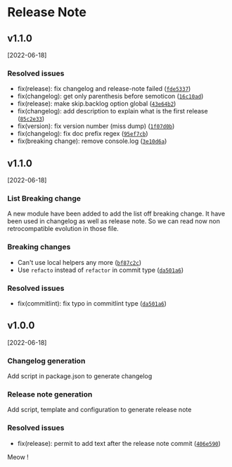 # Release Note

## v1.1.0
[2022-06-18]

### Resolved issues

* fix(release): fix changelog and release-note failed ([`fde5337`](https://github.com/FlorianCcj/conventional-commit/commit/fde5337716ba321eebbd2595576b1e7ec6735ef4))
* fix(changelog): get only parenthesis before semoticon ([`16c10ad`](https://github.com/FlorianCcj/conventional-commit/commit/16c10ad142f4797d12aa47eb213e145323d11fc8))
* fix(release): make skip.backlog option global ([`43e64b2`](https://github.com/FlorianCcj/conventional-commit/commit/43e64b2f577e303e1370ad97e21e0ab83802c97a))
* fix(changelog): add description to explain what is the first release ([`85c2e33`](https://github.com/FlorianCcj/conventional-commit/commit/85c2e33b8a864bc64783062a6e9cce9df64d60f8))
* fix(version): fix version number (miss dump) ([`1f07d0b`](https://github.com/FlorianCcj/conventional-commit/commit/1f07d0b3927620c31a91ef1cb01a621b60b19dde))
* fix(changelog): fix doc prefix regex ([`95ef7cb`](https://github.com/FlorianCcj/conventional-commit/commit/95ef7cb9605f97efce8e9426b66e7c0d1bb64e7c))
* fix(breaking change): remove console.log ([`3e10d6a`](https://github.com/FlorianCcj/conventional-commit/commit/3e10d6a903c88a3b683a30daaae9101bf0e5fea0))

## v1.1.0
[2022-06-18]

### List Breaking change

A new module have been added to add the list off breaking change.
It have been used in changelog as well as release note.
So we can read now non retrocompatible evolution in those file.

### Breaking changes

- Can't use local helpers any more ([`bf87c2c`](https://github.com/FlorianCcj/conventional-commit/commit/bf87c2ca0d19d9918d5876455aa46b2863e09d30))
- Use `refacto` instead of `refactor` in commit type ([`da501a6`](https://github.com/FlorianCcj/conventional-commit/commit/da501a636d3c259a3e24dfb26f973aab6d2e7308))

### Resolved issues

* fix(commitlint): fix typo in commitlint type ([`da501a6`](https://github.com/FlorianCcj/conventional-commit/commit/da501a636d3c259a3e24dfb26f973aab6d2e7308))

## v1.0.0
[2022-06-18]

### Changelog generation

Add script in package.json to generate changelog

### Release note generation

Add script, template and configuration to generate release note

### Resolved issues

* fix(release): permit to add text after the release note commit ([`406e590`](https://github.com/FlorianCcj/conventional-commit/commit/406e5905562754c43150511d8075966e67614f26))

Meow !
